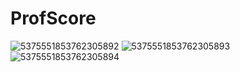 # ProfScore
![5375551853762305892](https://github.com/user-attachments/assets/f3ee4dcb-d374-4c0a-8600-846a05b552a3)
![5375551853762305893](https://github.com/user-attachments/assets/af197c08-abc9-4553-8402-9179084041b7)
![5375551853762305894](https://github.com/user-attachments/assets/cc371409-c519-4fb6-93a3-c73cfc0e1888)
